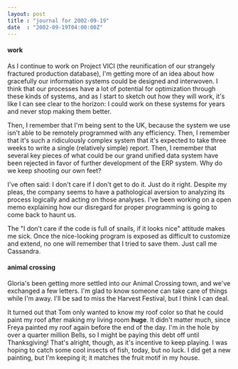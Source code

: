 ```yaml
---
layout: post
title : "journal for 2002-09-19"
date  : "2002-09-19T04:00:00Z"
---
```

<h4>work</h4>As I continue to work on Project VICI (the reunification of our strangely fractured production database), I'm getting more of an idea about how gracefully our information systems could be designed and interwoven.  I think that our processes have a lot of potential for optimization through these kinds of systems, and as I start to sketch out how they will work, it's like I can see clear to the horizon:  I could work on these systems for years and never stop making them better.  

Then, I remember that I'm being sent to the UK, because the system we use isn't able to be remotely programmed with any efficiency.  Then, I remember that it's such a ridiculously complex system that it's expected to take three weeks to write a single (relatively simple) report.  Then, I remember that several key pieces of what could be our grand unified data system have been rejected in favor of further development of the ERP system.  Why do we keep shooting our own feet?

I've often said: I don't care if I don't get to do it.  Just do it right. Despite my pleas, the company seems to have a pathological aversion to analyzing its process logically and acting on those analyses.  I've been working on a open memo explaining how our disregard for proper programming is going to come back to haunt us.

The "I don't care if the code is full of snails, if it looks nice" attitude makes me sick.  Once the nice-looking program is exposed as difficult to customize and extend, no one will remember that I tried to save them.  Just call me Cassandra.<h4>animal crossing</h4>Gloria's been getting more settled into our Animal Crossing town, and we've exchanged a few letters.  I'm glad to know someone can take care of things while I'm away.  I'll be sad to miss the Harvest Festival, but I think I can deal.  

It turned out that Tom only wanted to know my roof color so that he could paint my roof after making my living room <strong>huge</strong>.  It didn't matter much, since Freya painted my roof again before the end of the day.  I'm in the hole by over a quarter million Bells, so I might be paying this debt off until Thanksgiving!  That's alright, though, as it's incentive to keep playing.  I was hoping to catch some cool insects of fish, today, but no luck.  I did get a new painting, but I'm keeping it;  it matches the fruit motif in my house.


